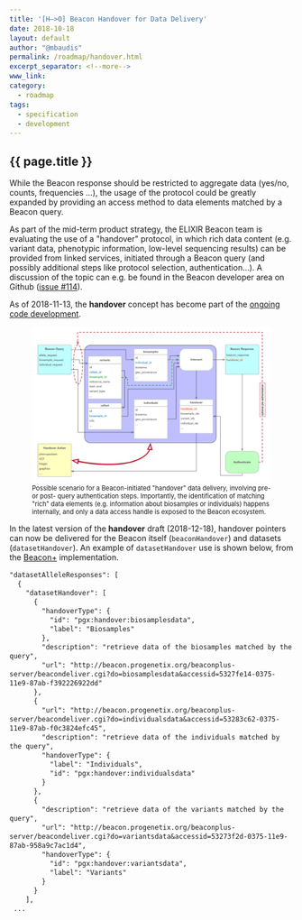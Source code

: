 ```yaml
---
title: '[H—>O] Beacon Handover for Data Delivery'
date: 2018-10-18
layout: default
author: "@mbaudis"
permalink: /roadmap/handover.html
excerpt_separator: <!--more-->
www_link:
category:
  - roadmap
tags:
  - specification
  - development
---
```


## {{ page.title }}

While the Beacon response should be restricted to aggregate data (yes/no, counts, frequencies ...), the usage of the protocol could be greatly expanded by providing an access method to data elements matched by a Beacon query.

As part of the mid-term product strategy, the ELIXIR Beacon team is evaluating the use of a "handover" protocol, in which rich data content (e.g. variant data, phenotypic information, low-level sequencing results) can be provided from linked services, initiated through a Beacon query (and possibly additional steps like protocol selection, authentication...). A discussion of the topic can e.g. be found in the Beacon developer area on Github ([issue #114](https://github.com/ga4gh-beacon/specification/issues/114)).

As of 2018-11-13, the __handover__ concept has become part of the [ongoing code development](https://github.com/ga4gh-beacon/specification/pull/230/files).

<figure>
<img src="/assets/img/beacon-query-handover-schema.png" style="width: 520px;" />
  <figcaption style="font-size: 0.8em;">Possible scenario for a Beacon-initiated "handover" data delivery, involving pre- or post- query authentication steps. Importantly, the identification of matching "rich" data elements (e.g. information about biosamples or individuals) happens internally, and only a data access handle is exposed to the Beacon ecosystem.</figcaption>
</figure>

<!--more-->

In the latest version of the __handover__ draft (2018-12-18), handover pointers can now be delivered for the Beacon itself (`beaconHandover`) and datasets (`datasetHandover`). An example of `datasetHandover` use is shown below, from the [Beacon+](http://beacon.progenetix.org) implementation.

```
"datasetAlleleResponses": [
  {
    "datasetHandover": [
      {
        "handoverType": {
          "id": "pgx:handover:biosamplesdata",
          "label": "Biosamples"
        },
        "description": "retrieve data of the biosamples matched by the query",
        "url": "http://beacon.progenetix.org/beaconplus-server/beacondeliver.cgi?do=biosamplesdata&accessid=5327fe14-0375-11e9-87ab-f392226922dd"
      },
      {
        "url": "http://beacon.progenetix.org/beaconplus-server/beacondeliver.cgi?do=individualsdata&accessid=53283c62-0375-11e9-87ab-f0c3824efc45",
        "description": "retrieve data of the individuals matched by the query",
        "handoverType": {
          "label": "Individuals",
          "id": "pgx:handover:individualsdata"
        }
      },
      {
        "description": "retrieve data of the variants matched by the query",
        "url": "http://beacon.progenetix.org/beaconplus-server/beacondeliver.cgi?do=variantsdata&accessid=53273f2d-0375-11e9-87ab-958a9c7ac1d4",
        "handoverType": {
          "id": "pgx:handover:variantsdata",
          "label": "Variants"
        }
      }
    ],
 ...
```
